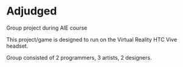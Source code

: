 # Adjudged
Group project during AIE course

This project/game is designed to run on the Virtual Reality HTC Vive headset.

Group consisted of 2 programmers, 3 artists, 2 designers.
